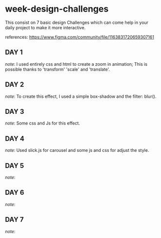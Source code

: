 # week-design-challenges
This consist on 7 basic design Challenges which can come help in your daily project to make it more interactive. 

references: https://www.figma.com/community/file/1163831720659307161


## DAY 1

*note*: I used entirely css and html to create a zoom in animation; This is possible thanks to 'transform' 'scale' and 'translate'.

## DAY 2

*note*: To create this effect, I used a simple box-shadow and the filter: blur().

## DAY 3

*note*: Some css and Js for this effect.

## DAY 4

*note*: Used slick.js for carousel and some js and css for adjust the style.

## DAY 5

*note*: 

## DAY 6

*note*: 

## DAY 7

*note*: 